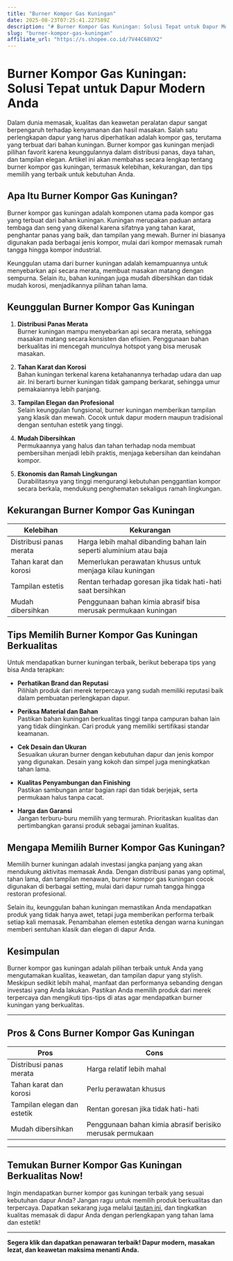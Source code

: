 ```yaml
---
title: "Burner Kompor Gas Kuningan"
date: 2025-08-23T07:25:41.227589Z
description: "# Burner Kompor Gas Kuningan: Solusi Tepat untuk Dapur Modern Anda..."
slug: "burner-kompor-gas-kuningan"
affiliate_url: "https://s.shopee.co.id/7V44C68VX2"
---
```

# Burner Kompor Gas Kuningan: Solusi Tepat untuk Dapur Modern Anda

Dalam dunia memasak, kualitas dan keawetan peralatan dapur sangat berpengaruh terhadap kenyamanan dan hasil masakan. Salah satu perlengkapan dapur yang harus diperhatikan adalah kompor gas, terutama yang terbuat dari bahan kuningan. Burner kompor gas kuningan menjadi pilihan favorit karena keunggulannya dalam distribusi panas, daya tahan, dan tampilan elegan. Artikel ini akan membahas secara lengkap tentang burner kompor gas kuningan, termasuk kelebihan, kekurangan, dan tips memilih yang terbaik untuk kebutuhan Anda.

## Apa Itu Burner Kompor Gas Kuningan?

Burner kompor gas kuningan adalah komponen utama pada kompor gas yang terbuat dari bahan kuningan. Kuningan merupakan paduan antara tembaga dan seng yang dikenal karena sifatnya yang tahan karat, penghantar panas yang baik, dan tampilan yang mewah. Burner ini biasanya digunakan pada berbagai jenis kompor, mulai dari kompor memasak rumah tangga hingga kompor industrial.

Keunggulan utama dari burner kuningan adalah kemampuannya untuk menyebarkan api secara merata, membuat masakan matang dengan sempurna. Selain itu, bahan kuningan juga mudah dibersihkan dan tidak mudah korosi, menjadikannya pilihan tahan lama.

## Keunggulan Burner Kompor Gas Kuningan

1. **Distribusi Panas Merata**  
   Burner kuningan mampu menyebarkan api secara merata, sehingga masakan matang secara konsisten dan efisien. Penggunaan bahan berkualitas ini mencegah munculnya hotspot yang bisa merusak masakan.

2. **Tahan Karat dan Korosi**  
   Bahan kuningan terkenal karena ketahanannya terhadap udara dan uap air. Ini berarti burner kuningan tidak gampang berkarat, sehingga umur pemakaiannya lebih panjang.

3. **Tampilan Elegan dan Profesional**  
   Selain keunggulan fungsional, burner kuningan memberikan tampilan yang klasik dan mewah. Cocok untuk dapur modern maupun tradisional dengan sentuhan estetik yang tinggi.

4. **Mudah Dibersihkan**  
   Permukaannya yang halus dan tahan terhadap noda membuat pembersihan menjadi lebih praktis, menjaga kebersihan dan keindahan kompor.

5. **Ekonomis dan Ramah Lingkungan**  
   Durabilitasnya yang tinggi mengurangi kebutuhan penggantian kompor secara berkala, mendukung penghematan sekaligus ramah lingkungan.

## Kekurangan Burner Kompor Gas Kuningan

| Kelebihan | Kekurangan |
|------------|--------------|
| Distribusi panas merata | Harga lebih mahal dibanding bahan lain seperti aluminium atau baja |
| Tahan karat dan korosi | Memerlukan perawatan khusus untuk menjaga kilau kuningan |
| Tampilan estetis | Rentan terhadap goresan jika tidak hati-hati saat bersihkan |
| Mudah dibersihkan | Penggunaan bahan kimia abrasif bisa merusak permukaan kuningan |

## Tips Memilih Burner Kompor Gas Kuningan Berkualitas

Untuk mendapatkan burner kuningan terbaik, berikut beberapa tips yang bisa Anda terapkan:

- **Perhatikan Brand dan Reputasi**  
  Pilihlah produk dari merek terpercaya yang sudah memiliki reputasi baik dalam pembuatan perlengkapan dapur.

- **Periksa Material dan Bahan**  
  Pastikan bahan kuningan berkualitas tinggi tanpa campuran bahan lain yang tidak diinginkan. Cari produk yang memiliki sertifikasi standar keamanan.

- **Cek Desain dan Ukuran**  
  Sesuaikan ukuran burner dengan kebutuhan dapur dan jenis kompor yang digunakan. Desain yang kokoh dan simpel juga meningkatkan tahan lama.

- **Kualitas Penyambungan dan Finishing**  
  Pastikan sambungan antar bagian rapi dan tidak berjejak, serta permukaan halus tanpa cacat.

- **Harga dan Garansi**  
  Jangan terburu-buru memilih yang termurah. Prioritaskan kualitas dan pertimbangkan garansi produk sebagai jaminan kualitas.

## Mengapa Memilih Burner Kompor Gas Kuningan?

Memilih burner kuningan adalah investasi jangka panjang yang akan mendukung aktivitas memasak Anda. Dengan distribusi panas yang optimal, tahan lama, dan tampilan menawan, burner kompor gas kuningan cocok digunakan di berbagai setting, mulai dari dapur rumah tangga hingga restoran profesional.

Selain itu, keunggulan bahan kuningan memastikan Anda mendapatkan produk yang tidak hanya awet, tetapi juga memberikan performa terbaik setiap kali memasak. Penambahan elemen estetika dengan warna kuningan memberi sentuhan klasik dan elegan di dapur Anda.

## Kesimpulan

Burner kompor gas kuningan adalah pilihan terbaik untuk Anda yang mengutamakan kualitas, keawetan, dan tampilan dapur yang stylish. Meskipun sedikit lebih mahal, manfaat dan performanya sebanding dengan investasi yang Anda lakukan. Pastikan Anda memilih produk dari merek terpercaya dan mengikuti tips-tips di atas agar mendapatkan burner kuningan yang berkualitas.

---

## Pros & Cons Burner Kompor Gas Kuningan

| **Pros** | **Cons** |
|----------------------|---------------------|
| Distribusi panas merata | Harga relatif lebih mahal |
| Tahan karat dan korosi | Perlu perawatan khusus |
| Tampilan elegan dan estetik | Rentan goresan jika tidak hati-hati |
| Mudah dibersihkan | Penggunaan bahan kimia abrasif berisiko merusak permukaan |

---

## Temukan Burner Kompor Gas Kuningan Berkualitas Now!

Ingin mendapatkan burner kompor gas kuningan terbaik yang sesuai kebutuhan dapur Anda? Jangan ragu untuk memilih produk berkualitas dan terpercaya. Dapatkan sekarang juga melalui [tautan ini](https://s.shopee.co.id/7V44C68VX2), dan tingkatkan kualitas memasak di dapur Anda dengan perlengkapan yang tahan lama dan estetik!

---

**Segera klik dan dapatkan penawaran terbaik! Dapur modern, masakan lezat, dan keawetan maksima menanti Anda.**